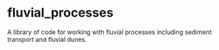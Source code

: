 # fluvial_processes
A library of code for working with fluvial processes including sediment transport and fluvial dunes.
